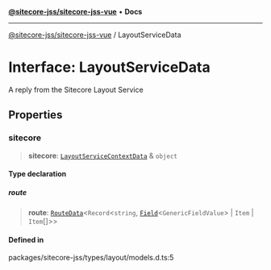 [**@sitecore-jss/sitecore-jss-vue**](../README.md) • **Docs**

***

[@sitecore-jss/sitecore-jss-vue](../README.md) / LayoutServiceData

# Interface: LayoutServiceData

A reply from the Sitecore Layout Service

## Properties

### sitecore

> **sitecore**: [`LayoutServiceContextData`](LayoutServiceContextData.md) & `object`

#### Type declaration

##### route

> **route**: [`RouteData`](RouteData.md)\<`Record`\<`string`, [`Field`](Field.md)\<`GenericFieldValue`\> \| `Item` \| `Item`[]\>\>

#### Defined in

packages/sitecore-jss/types/layout/models.d.ts:5
